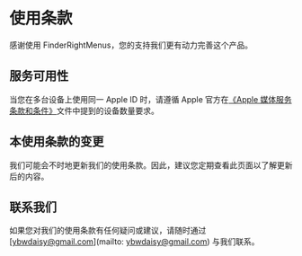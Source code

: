 # 使用条款

感谢使用 FinderRightMenus，您的支持我们更有动力完善这个产品。

## 服务可用性

当您在多台设备上使用同一 Apple ID 时，请遵循 Apple 官方在[《Apple 媒体服务条款和条件》](https://www.apple.com/legal/internet-services/itunes/cn/terms.html)文件中提到的设备数量要求。

## 本使用条款的变更

我们可能会不时地更新我们的使用条款。因此，建议您定期查看此页面以了解更新后的内容。

## 联系我们

如果您对我们的使用条款有任何疑问或建议，请随时通过 [ybwdaisy@gmail.com](mailto: ybwdaisy@gmail.com) 与我们联系。